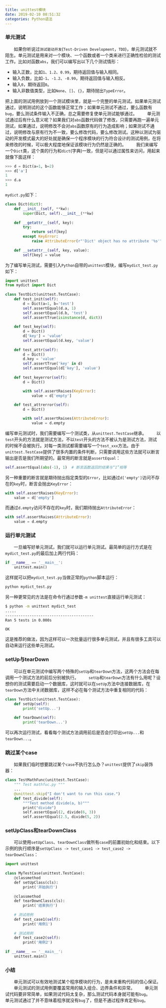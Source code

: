 ```yaml
---
title: unittest模块
date: 2019-02-10 08:51:32
categories: Python语法
---
```

### 单元测试

&emsp;&emsp;如果你听说过`测试驱动开发`(`Test-Driven Development`，`TDD`)，单元测试就不陌生。单元测试是用来对一个模块、一个函数或者一个类来进行正确性检验的测试工作。比如对函数`abs`，我们可以编写出以下几个测试情形：

- 输入正数，比如`1`、`1.2`、`0.99`，期待返回值与输入相同。
- 输入负数，比如`-1`、`-1.2`、`-0.99`，期待返回值与输入相反。
- 输入`0`，期待返回`0`。
- 输入非数值类型，比如`None`、`[]`、`{}`，期待抛出`TypeError`。

把上面的测试用例放到一个测试模块里，就是一个完整的单元测试。如果单元测试通过，说明测试的这个函数能够正常工作；如果单元测试不通过，要么函数有`bug`，要么测试条件输入不正确，总之需要修复使单元测试能够通过。
&emsp;&emsp;单元测试通过后有什么意义呢？如果我们对`abs`函数代码做了修改，只需要再跑一遍单元测试，如果通过，说明修改不会对`abs`函数原有的行为造成影响；如果测试不通过，说明修改与原有行为不一致，要么修改代码，要么修改测试。这种以测试为驱动的开发模式最大的好处就是确保一个程序模块的行为符合设计的测试用例，在将来修改的时候，可以极大程度地保证该模块行为仍然是正确的。
&emsp;&emsp;我们来编写一个`Dict`类，这个类的行为和`dict`(字典)一致，但是可以通过属性来访问，用起来就像下面这样：

``` python
>>> d = Dict(a=1, b=2)
>>> d['a']
1
>>> d.a
1
```

`mydict.py`如下：

``` python
class Dict(dict):
    def __init__(self, **kw):
        super(Dict, self).__init__(**kw)
​
    def __getattr__(self, key):
        try:
            return self[key]
        except KeyError:
            raise AttributeError(r"'Dict' object has no attribute '%s'" % key)
​
    def __setattr__(self, key, value):
        self[key] = value
```

为了编写单元测试，需要引入`Python`自带的`unittest`模块，编写`mydict_test.py`如下：

``` python
import unittest
from mydict import Dict
​
class TestDict(unittest.TestCase):
    def test_init(self):
        d = Dict(a=1, b='test')
        self.assertEqual(d.a, 1)
        self.assertEqual(d.b, 'test')
        self.assertTrue(isinstance(d, dict))
​
    def test_key(self):
        d = Dict()
        d['key'] = 'value'
        self.assertEqual(d.key, 'value')
​
    def test_attr(self):
        d = Dict()
        d.key = 'value'
        self.assertTrue('key' in d)
        self.assertEqual(d['key'], 'value')
​
    def test_keyerror(self):
        d = Dict()

        with self.assertRaises(KeyError):
            value = d['empty']
​
    def test_attrerror(self):
        d = Dict()

        with self.assertRaises(AttributeError):
            value = d.empty
```

编写单元测试时，我们需要编写一个测试类，从`unittest.TestCase`继承。
&emsp;&emsp;以`test`开头的方法就是测试方法，不以`test`开头的方法不被认为是测试方法，测试的时候不会被执行。对每一类测试都需要编写一个`test_xxx`方法。由于`unittest.TestCase`提供了很多内置的条件判断，只需要调用这些方法就可以断言输出是否是我们所期望的。最常用的断言就是`assertEqual`：

``` python
self.assertEqual(abs(-1), 1)  # 断言函数返回的结果与“1”相等
```

另一种重要的断言就是期待抛出指定类型的`Error`，比如通过`d['empty']`访问不存在的`key`时，断言会抛出`KeyError`：

``` python
with self.assertRaises(KeyError):
    value = d['empty']
```

而通过`d.empty`访问不存在的`key`时，我们期待抛出`AttributeError`：

``` python
with self.assertRaises(AttributeError):
    value = d.empty
```

### 运行单元测试

&emsp;&emsp;一旦编写好单元测试，我们就可以运行单元测试。最简单的运行方式是在`mydict_test.py`的最后加上两行代码：

``` python
if __name__ == '__main__':
    unittest.main()
```

这样就可以把`mydict_test.py`当做正常的`python`脚本运行：

``` bash
python mydict_test.py
```

另一种更常见的方法是在命令行通过参数`-m unittest`直接运行单元测试：

``` bash
$ python -m unittest mydict_test
.....
----------------------------------------
Ran 5 tests in 0.000s

OK
```

这是推荐的做法，因为这样可以一次批量运行很多单元测试，并且有很多工具可以自动来运行这些单元测试。

### setUp与tearDown

&emsp;&emsp;可以在单元测试中编写两个特殊的`setUp`和`tearDown`方法，这两个方法会在每调用一个测试方法的前后分别被执行。
&emsp;&emsp;`setUp`和`tearDown`方法有什么用呢？设想你的测试需要启动一个数据库，这时就可以在`setUp`方法中连接数据库，在`tearDown`方法中关闭数据库，这样不必在每个测试方法中重复相同的代码：

``` python
class TestDict(unittest.TestCase):
    def setUp(self):
        print('setUp...')
​
    def tearDown(self):
        print('tearDown...')
```

可以再次运行测试，看看每个测试方法调用前后是否会打印出`setUp...`和`tearDown...`。

### 跳过某个case

&emsp;&emsp;如果我们临时想要跳过某个`case`不执行怎么办？`unittest`提供了`skip`装饰器：

``` python
class TestMathFunc(unittest.TestCase):
    """ Test mathfuc.py """
    ...
    @unittest.skip("I don't want to run this case.")
    def test_divide(self):
        """Test method divide(a, b)"""
        print("divide")
        self.assertEqual(2, divide(6, 3))
        self.assertEqual(2.5, divide(5, 2))
```

### setUpClass和tearDownClass

&emsp;&emsp;可以使用`setUpClass`、`tearDownClass`做所有`case`的前置初始化和结束。以下示例的执行顺序是`setUpClass -> test_case1 -> test_case2 -> tearDownClass`：

``` python
import unittest
​
class MyTestCase(unittest.TestCase):
    @classmethod
    def setUpClass(cls):
        print('开始执行')
​
    @classmethod
    def tearDownClass(cls):
        print('结束执行')
​
    # 测试用例
    def test_case1(self):
        print('用例1')
​
    # 测试用例
    def test_case2(self):
        print('用例2')
​
if __name__ == '__main__':
    unittest.main()
```

### 小结

&emsp;&emsp;单元测试可以有效地测试某个程序模块的行为，是未来重构代码的信心保证。
&emsp;&emsp;单元测试的测试用例要覆盖常用的输入组合、边界条件和异常。
&emsp;&emsp;单元测试代码要非常简单，如果测试代码太复杂，那么测试代码本身就可能有`bug`。
&emsp;&emsp;单元测试通过了并不意味着程序就没有`bug`了，但是不通过程序肯定有`bug`。